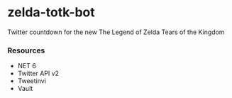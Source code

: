 # zelda-totk-bot
Twitter countdown for the new The Legend of Zelda Tears of the Kingdom


### Resources
- NET 6
- Twitter API v2
- Tweetinvi
- Vault
